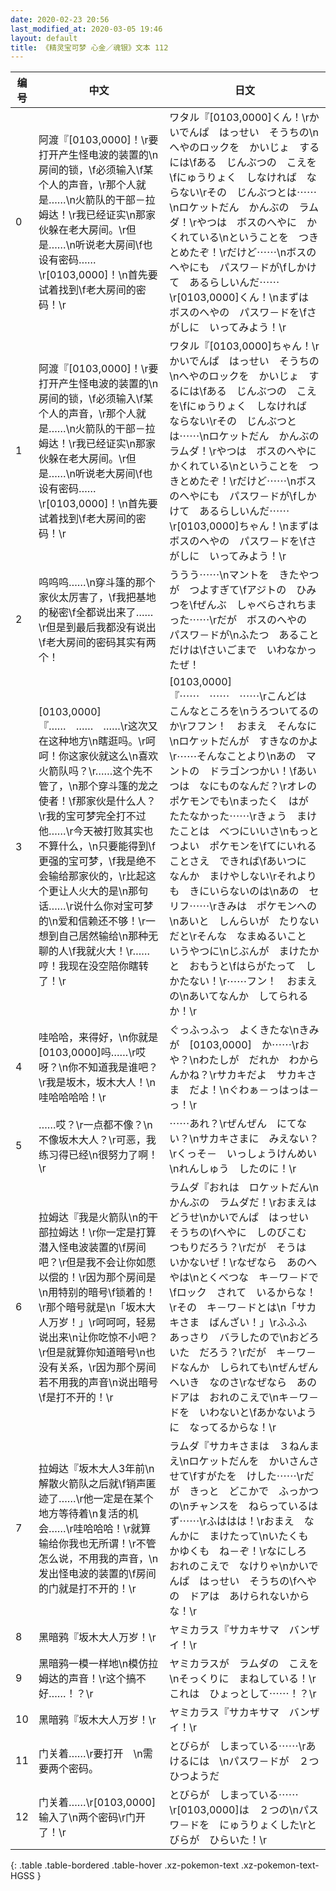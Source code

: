 ```yaml
---
date: 2020-02-23 20:56
last_modified_at: 2020-03-05 19:46
layout: default
title: 《精灵宝可梦 心金／魂银》文本 112
---
```

| 编号 | 中文 | 日文 |
| ---- | ---- | ---- |
| 0 | 阿渡『[0103,0000]！\r要打开产生怪电波的装置的\n房间的锁，\f必须输入\f某个人的声音，\r那个人就是……\n火箭队的干部－拉姆达！\r我已经证实\n那家伙躲在老大房间。\r但是……\n听说老大房间\f也设有密码……\r[0103,0000]！\n首先要试着找到\f老大房间的密码！\r | ワタル『[0103,0000]くん！\rかいでんぱ　はっせい　そうちの\nへやのロックを　かいじょ　するには\fある　じんぶつの　こえを\fにゅうりょく　しなければ　ならない\rその　じんぶつとは⋯⋯\nロケットだん　かんぶの　ラムダ！\rやつは　ボスのへやに　かくれている\nということを　つきとめたぞ！\rだけど⋯⋯\nボスのへやにも　パスワ－ドが\fしかけて　あるらしいんだ⋯⋯\r[0103,0000]くん！\nまずは　ボスのへやの　パスワ－ドを\fさがしに　いってみよう！\r |
| 1 | 阿渡『[0103,0000]！\r要打开产生怪电波的装置的\n房间的锁，\f必须输入\f某个人的声音，\r那个人就是……\n火箭队的干部－拉姆达！\r我已经证实\n那家伙躲在老大房间。\r但是……\n听说老大房间\f也设有密码……\r[0103,0000]！\n首先要试着找到\f老大房间的密码！\r | ワタル『[0103,0000]ちゃん！\rかいでんぱ　はっせい　そうちの\nへやのロックを　かいじょ　するには\fある　じんぶつの　こえを\fにゅうりょく　しなければ　ならない\rその　じんぶつとは⋯⋯\nロケットだん　かんぶの　ラムダ！\rやつは　ボスのへやに　かくれている\nということを　つきとめたぞ！\rだけど⋯⋯\nボスのへやにも　パスワ－ドが\fしかけて　あるらしいんだ⋯⋯\r[0103,0000]ちゃん！\nまずは　ボスのへやの　パスワ－ドを\fさがしに　いってみよう！\r |
| 2 | 呜呜呜……\n穿斗篷的那个家伙太厉害了，\f我把基地的秘密\f全都说出来了……\r但是到最后我都没有说出\f老大房间的密码其实有两个！ | ううう⋯⋯\nマントを　きたやつが　つよすぎて\fアジトの　ひみつを\fぜんぶ　しゃべらされちまった⋯⋯\rだが　ボスのへやの　パスワ－ドが\nふたつ　あること　だけは\fさいごまで　いわなかったぜ！ |
| 3 | [0103,0000]『……　……　……\r这次又在这种地方\n瞎逛吗。\r呵呵！你这家伙就这么\n喜欢火箭队吗？\r……这个先不管了，\n那个穿斗篷的龙之使者！\f那家伙是什么人？\r我的宝可梦完全打不过他……\r今天被打败其实也不算什么，\n只要能得到\f更强的宝可梦，\f我是绝不会输给那家伙的，\r比起这个更让人火大的是\n那句话……\r说什么你对宝可梦的\n爱和信赖还不够！\r一想到自己居然输给\n那种无聊的人\f我就火大！\r……哼！我现在没空陪你瞎转了！\r | [0103,0000]『⋯⋯　⋯⋯　⋯⋯\rこんどは　こんなところを\nうろついてるのか\rフフン！　おまえ　そんなに\nロケットだんが　すきなのかよ\r⋯⋯そんなことより\nあの　マントの　ドラゴンつかい！\fあいつは　なにものなんだ？\rオレの　ポケモンでも\nまったく　はが　たたなかった⋯⋯\rきょう　まけたことは　べつにいいさ\nもっと　つよい　ポケモンを\fてにいれる　ことさえ　できれば\fあいつに　なんか　まけやしない\rそれよりも　きにいらないのは\nあの　セリフ⋯⋯\rきみは　ポケモンへの\nあいと　しんらいが　たりない　だと\rそんな　なまぬるいこと　いうやつに\nじぶんが　まけたかと　おもうと\fはらがたって　しかたない！\r⋯⋯フン！　おまえの\nあいてなんか　してられるか！\r |
| 4 | 哇哈哈，来得好，\n你就是[0103,0000]吗……\r哎呀？\n你不知道我是谁吧？\r我是坂木，坂木大人！\n哇哈哈哈哈！\r | ぐっふっふっ　よくきたな\nきみが　[0103,0000]　か⋯⋯\rおや？\nわたしが　だれか　わからんかね？\rサカキだよ　サカキさま　だよ！\nぐわぁ－っはっは－っ！\r |
| 5 | ……哎？\r一点都不像？\n不像坂木大人？\r可恶，我练习得已经\n很努力了啊！\r | ⋯⋯あれ？\rぜんぜん　にてない？\nサカキさまに　みえない？\rくっそ－　いっしょうけんめい\nれんしゅう　したのに！\r |
| 6 | 拉姆达『我是火箭队\n的干部拉姆达！\r你一定是打算潜入怪电波装置的\f房间吧？\r但是我不会让你如愿以偿的！\r因为那个房间是\n用特别的暗号\f锁着的！\r那个暗号就是\n「坂木大人万岁！」\r呵呵呵，轻易说出来\n让你吃惊不小吧？\r但是就算你知道暗号\n也没有关系，\r因为那个房间若不用我的声音\n说出暗号\f是打不开的！\r | ラムダ『おれは　ロケットだん\nかんぶの　ラムダだ！\rおまえは　どうせ\nかいでんぱ　はっせい　そうちの\fへやに　しのびこむ　つもりだろう？\rだが　そうは　いかないぜ！\rなぜなら　あのへやは\nとくべつな　キ－ワ－ドで\fロック　されて　いるからな！\rその　キ－ワ－ドとは\n「サカキさま　ばんざい！」\rふふふ　あっさり　バラしたので\nおどろいた　だろう？\rだが　キ－ワ－ドなんか　しられても\nぜんぜん　へいき　なのさ\rなぜなら　あのドアは　おれのこえで\nキ－ワ－ドを　いわないと\fあかないように　なってるからな！\r |
| 7 | 拉姆达『坂木大人3年前\n解散火箭队之后就\f销声匿迹了……\r他一定是在某个地方等待着\n复活的机会……\r哇哈哈哈！\r就算输给你我也无所谓！\r不管怎么说，不用我的声音，\n发出怪电波的装置的\f房间的门就是打不开的！\r | ラムダ『サカキさまは　３ねんまえ\nロケットだんを　かいさんさせて\fすがたを　けした⋯⋯\rだが　きっと　どこかで　ふっかつの\nチャンスを　ねらっているはず⋯⋯\rふははは！\rおまえ　なんかに　まけたって\nいたくも　かゆくも　ね－ぞ！\rなにしろ　おれのこえで　なけりゃ\nかいでんぱ　はっせい　そうちの\fへやの　ドアは　あけられないからな！\r |
| 8 | 黑暗鸦『坂木大人万岁！\r | ヤミカラス『サカキサマ　バンザイ！\r |
| 9 | 黑暗鸦一模一样地\n模仿拉姆达的声音！\r这个搞不好……！？\r | ヤミカラスが　ラムダの　こえを\nそっくりに　まねしている！\rこれは　ひょっとして⋯⋯！？\r |
| 10 | 黑暗鸦『坂木大人万岁！\r | ヤミカラス『サカキサマ　バンザイ！\r |
| 11 | 门关着……\r要打开　\n需要两个密码。 | とびらが　しまっている⋯⋯\rあけるには　\nパスワ－ドが　２つ　ひつようだ |
| 12 | 门关着……\r[0103,0000]输入了\n两个密码\r门开了！\r | とびらが　しまっている⋯⋯\r[0103,0000]は　２つの\nパスワ－ドを　にゅうりょくした\rとびらが　ひらいた！\r |
{: .table .table-bordered .table-hover .xz-pokemon-text .xz-pokemon-text-HGSS }